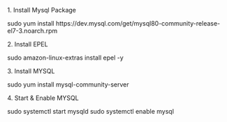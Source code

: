 <p>1. Install Mysql Package</p>
sudo yum install https://dev.mysql.com/get/mysql80-community-release-el7-3.noarch.rpm

<p>2. Install EPEL</p>
sudo amazon-linux-extras install epel -y

<p>3. Install MYSQL</p>
sudo yum install mysql-community-server

<p>4. Start & Enable MYSQL</p>
sudo systemctl start mysqld
sudo systemctl enable mysql
